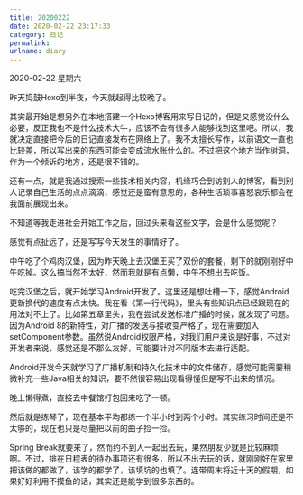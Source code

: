 ```yaml
---
title: 20200222
date: 2020-02-22 23:17:33
category: 日记 
permalink:
urlname: diary
---
```

2020-02-22 星期六

昨天捣鼓Hexo到半夜，今天就起得比较晚了。

其实最开始是想另外在本地搭建一个Hexo博客用来写日记的，但是又感觉没什么必要，反正我也不是什么技术大牛，应该不会有很多人能够找到这里吧。所以，我就决定直接把今后的日记直接发布在网络上了。我不太擅长写作，以前语文一直也比较差，所以写出来的东西可能会变成流水账什么的。不过把这个地方当作树洞，作为一个倾诉的地方，还是很不错的。

还有一点，就是我通过搜索一些技术相关内容，机缘巧合到访别人的博客，看到别人记录自己生活的点点滴滴，感觉还是蛮有意思的，各种生活琐事喜怒哀乐都会在我面前展现出来。

不知道等我走进社会开始工作之后，回过头来看这些文字，会是什么感觉呢？

感觉有点扯远了，还是写写今天发生的事情好了。

中午吃了个鸡肉汉堡，因为昨天晚上去汉堡王买了双份的套餐，剩下的就刚刚好中午吃掉。这么搞当然不太好，然而我就是有点懒，中午不想出去吃饭。

吃完汉堡之后，就开始学习Android开发了。这里还是想吐槽一下，感觉Android更新换代的速度有点太快。我在看《第一行代码》，里头有些知识点已经跟现在的用法对不上了。比如第五章里头，我在尝试发送标准广播的时候，就发现了问题。因为Android 8的新特性，对广播的发送与接收变严格了，现在需要加入setComponent参数。虽然说Android权限严格，对我们用户来说是好事，不过对开发者来说，感觉还是不那么友好，可能要针对不同版本去进行适配。

Android开发今天就学习了广播机制和持久化技术中的文件储存，感觉可能需要稍微补充一些Java相关的知识，要不然很容易出现看得懂但是写不出来的情况。

晚上懒得煮，直接去中餐馆打包回来吃了一顿。

然后就是练琴了，现在基本平均都练一个半小时到两个小时。其实练习时间还是不太够的，现在也只是尽量把以前的曲子捡一捡。

Spring Break就要来了，然而约不到人一起出去玩，果然朋友少就是比较麻烦啊。不过，排在日程表的待办事项还有很多，所以不出去玩的话，就刚刚好在家里把该做的都做了，该学的都学了，该填坑的也填了。连带周末将近十天的假期，如果好好利用不摸鱼的话，其实还是能学到很多东西的。